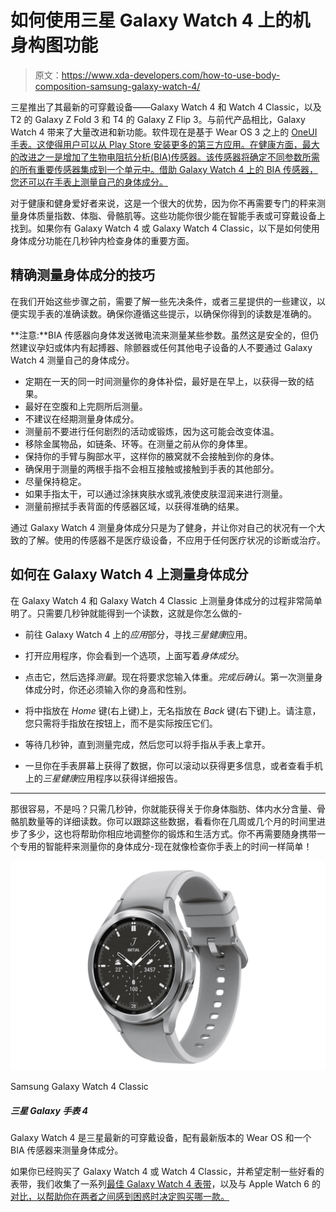 # 如何使用三星 Galaxy Watch 4 上的机身构图功能

> 原文：<https://www.xda-developers.com/how-to-use-body-composition-samsung-galaxy-watch-4/>

三星推出了其最新的可穿戴设备——Galaxy Watch 4 和 Watch 4 Classic，以及 T2 的 Galaxy Z Fold 3 和 T4 的 Galaxy Z Flip 3。与前代产品相比，Galaxy Watch 4 带来了大量改进和新功能。软件现在是基于 Wear OS 3 之上的 [OneUI 手表。这使得用户可以从 Play Store 安装更多的第三方应用。在健康方面，最大的改进之一是增加了生物电阻抗分析(BIA)传感器。该传感器将确定不同参数所需的所有重要传感器集成到一个单元中。借助 Galaxy Watch 4 上的 BIA 传感器，您还可以在手表上测量自己的身体成分。](https://www.xda-developers.com/wear-os-3-galaxy-watch-4-oneui-watch-review/)

对于健康和健身爱好者来说，这是一个很大的优势，因为你不再需要专门的秤来测量身体质量指数、体脂、骨骼肌等。这些功能你很少能在智能手表或可穿戴设备上找到。如果你有 Galaxy Watch 4 或 Galaxy Watch 4 Classic，以下是如何使用身体成分功能在几秒钟内检查身体的重要方面。

## 精确测量身体成分的技巧

在我们开始这些步骤之前，需要了解一些先决条件，或者三星提供的一些建议，以便实现手表的准确读数。确保你遵循这些提示，以确保你得到的读数是准确的。

**注意:**BIA 传感器向身体发送微电流来测量某些参数。虽然这是安全的，但仍然建议孕妇或体内有起搏器、除颤器或任何其他电子设备的人不要通过 Galaxy Watch 4 测量自己的身体成分。

*   定期在一天的同一时间测量你的身体补偿，最好是在早上，以获得一致的结果。
*   最好在空腹和上完厕所后测量。
*   不建议在经期测量身体成分。
*   测量前不要进行任何剧烈的活动或锻炼，因为这可能会改变体温。
*   移除金属物品，如链条、环等。在测量之前从你的身体里。
*   保持你的手臂与胸部水平，这样你的腋窝就不会接触到你的身体。
*   确保用于测量的两根手指不会相互接触或接触到手表的其他部分。
*   尽量保持稳定。
*   如果手指太干，可以通过涂抹爽肤水或乳液使皮肤湿润来进行测量。
*   测量前擦拭手表背面的传感器区域，以获得准确的结果。

通过 Galaxy Watch 4 测量身体成分只是为了健身，并让你对自己的状况有一个大致的了解。使用的传感器不是医疗级设备，不应用于任何医疗状况的诊断或治疗。

## 如何在 Galaxy Watch 4 上测量身体成分

在 Galaxy Watch 4 和 Galaxy Watch 4 Classic 上测量身体成分的过程非常简单明了。只需要几秒钟就能得到一个读数，这就是你怎么做的-

*   前往 Galaxy Watch 4 上的*应用*部分，寻找*三星健康*应用。

*   打开应用程序，你会看到一个选项，上面写着*身体成分*。
*   点击它，然后选择*测量*。现在将要求您输入体重。*完成后确认*。第一次测量身体成分时，你还必须输入你的身高和性别。

*   将中指放在 *Home* 键(右上键)上，无名指放在 *Back* 键(右下键)上。请注意，您只需将手指放在按钮上，而不是实际按压它们。

*   等待几秒钟，直到测量完成，然后您可以将手指从手表上拿开。

*   一旦你在手表屏幕上获得了数据，你可以滚动以获得更多信息，或者查看手机上的*三星健康*应用程序以获得详细报告。

* * *

那很容易，不是吗？只需几秒钟，你就能获得关于你身体脂肪、体内水分含量、骨骼肌数量等的详细读数。你可以跟踪这些数据，看看你在几周或几个月的时间里进步了多少，这也将帮助你相应地调整你的锻炼和生活方式。你不再需要随身携带一个专用的智能秤来测量你的身体成分-现在就像检查你手表上的时间一样简单！

 <picture>![The Galaxy Watch 4 Classic is one of the best Wear OS watch on the market, featuring Google Assistant support and advanced health features.](img/d2666614cf1ff05ddd81c223c2e9db3e.png)</picture> 

Samsung Galaxy Watch 4 Classic

##### 三星 Galaxy 手表 4

Galaxy Watch 4 是三星最新的可穿戴设备，配有最新版本的 Wear OS 和一个 BIA 传感器来测量身体成分。

如果你已经购买了 Galaxy Watch 4 或 Watch 4 Classic，并希望定制一些好看的表带，我们收集了一系列[最佳 Galaxy Watch 4 表带](https://www.xda-developers.com/best-galaxy-watch-4-bands/)，以及与 Apple Watch 6 的[对比，以帮助你在两者之间感到困惑时决定购买哪一款。](https://www.xda-developers.com/samsung-galaxy-watch-4-classic-vs-apple-watch-6/)